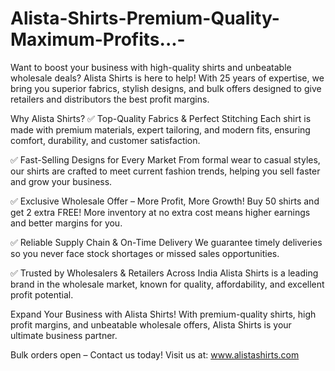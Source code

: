 # Alista-Shirts-Premium-Quality-Maximum-Profits...-
Want to boost your business with high-quality shirts and unbeatable wholesale deals? Alista Shirts is here to help! With 25 years of expertise, we bring you superior fabrics, stylish designs, and bulk offers designed to give retailers and distributors the best profit margins.

Why Alista Shirts?
✅ Top-Quality Fabrics & Perfect Stitching
Each shirt is made with premium materials, expert tailoring, and modern fits, ensuring comfort, durability, and customer satisfaction.

✅ Fast-Selling Designs for Every Market
From formal wear to casual styles, our shirts are crafted to meet current fashion trends, helping you sell faster and grow your business.

✅ Exclusive Wholesale Offer – More Profit, More Growth!
Buy 50 shirts and get 2 extra FREE! More inventory at no extra cost means higher earnings and better margins for you.

✅ Reliable Supply Chain & On-Time Delivery
We guarantee timely deliveries so you never face stock shortages or missed sales opportunities.

✅ Trusted by Wholesalers & Retailers Across India
Alista Shirts is a leading brand in the wholesale market, known for quality, affordability, and excellent profit potential.

Expand Your Business with Alista Shirts!
With premium-quality shirts, high profit margins, and unbeatable wholesale offers, Alista Shirts is your ultimate business partner.

Bulk orders open – Contact us today!
Visit us at: www.alistashirts.com
